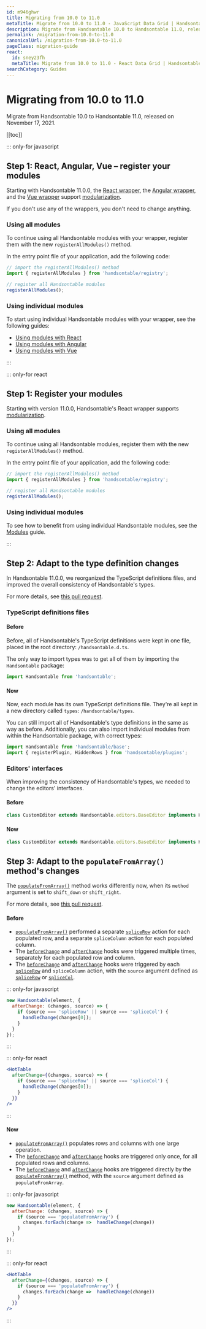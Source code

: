 ```yaml
---
id: m946ghwr
title: Migrating from 10.0 to 11.0
metaTitle: Migrate from 10.0 to 11.0 - JavaScript Data Grid | Handsontable
description: Migrate from Handsontable 10.0 to Handsontable 11.0, released on November 17, 2021.
permalink: /migration-from-10.0-to-11.0
canonicalUrl: /migration-from-10.0-to-11.0
pageClass: migration-guide
react:
  id: sney23fh
  metaTitle: Migrate from 10.0 to 11.0 - React Data Grid | Handsontable
searchCategory: Guides
---
```


# Migrating from 10.0 to 11.0

Migrate from Handsontable 10.0 to Handsontable 11.0, released on November 17, 2021.

[[toc]]

::: only-for javascript

## Step 1: React, Angular, Vue – register your modules

Starting with Handsontable 11.0.0, the [React wrapper](@/react/guides/getting-started/introduction/introduction.md), the [Angular wrapper](@/guides/integrate-with-angular/angular-installation/angular-installation.md), and the [Vue wrapper](@/guides/integrate-with-vue/vue-installation/vue-installation.md) support [modularization](@/guides/tools-and-building/modules/modules.md).

If you don't use any of the wrappers, you don't need to change anything.

### Using all modules

To continue using all Handsontable modules with your wrapper, register them with the new `registerAllModules()` method.

In the entry point file of your application, add the following code:
```js
// import the registerAllModules() method
import { registerAllModules } from 'handsontable/registry';

// register all Handsontable modules
registerAllModules();
```

### Using individual modules

To start using individual Handsontable modules with your wrapper, see the following guides:
- [Using modules with React](@/react/guides/tools-and-building/modules/modules.md)
- [Using modules with Angular](@/guides/integrate-with-angular/angular-modules/angular-modules.md)
- [Using modules with Vue](@/guides/integrate-with-vue/vue-modules/vue-modules.md)

:::

::: only-for react

## Step 1: Register your modules

Starting with version 11.0.0, Handsontable's React wrapper supports [modularization](@/guides/tools-and-building/modules/modules.md).

### Using all modules

To continue using all Handsontable modules, register them with the new `registerAllModules()` method.

In the entry point file of your application, add the following code:
```js
// import the registerAllModules() method
import { registerAllModules } from 'handsontable/registry';

// register all Handsontable modules
registerAllModules();
```

### Using individual modules

To see how to benefit from using individual Handsontable modules, see the [Modules](@/guides/tools-and-building/modules/modules.md) guide.

:::

## Step 2: Adapt to the type definition changes

In Handsontable 11.0.0, we reorganized the TypeScript definitions files, and improved the overall consistency of Handsontable's types.

For more details, see [this pull request](https://github.com/handsontable/handsontable/pull/8875).

### TypeScript definitions files

#### Before

Before, all of Handsontable's TypeScript definitions were kept in one file, placed in the root directory: `/handsontable.d.ts`.

The only way to import types was to get all of them by importing the `Handsontable` package:

```ts
import Handsontable from 'handsontable';
```

#### Now

Now, each module has its own TypeScript definitions file. They're all kept in a new directory called `types`: `/handsontable/types`.

You can still import all of Handsontable's type definitions in the same as way as before. Additionally, you can also import individual modules from within the Handsontable package, with correct types:

```ts
import Handsontable from 'handsontable/base';
import { registerPlugin, HiddenRows } from 'handsontable/plugins';
```

### Editors' interfaces

When improving the consistency of Handsontable's types, we needed to change the editors' interfaces.

#### Before

```ts
class CustomEditor extends Handsontable.editors.BaseEditor implements Handsontable._editors.Base ()
```

#### Now

```ts
class CustomEditor extends Handsontable.editors.BaseEditor implements Handsontable.editors.BaseEditor ()
```

## Step 3: Adapt to the `populateFromArray()` method's changes

The [`populateFromArray()`](@/api/core.md#populatefromarray) method works differently now, when its `method` argument is set to `shift_down` or `shift_right`.

For more details, see [this pull request](https://github.com/handsontable/handsontable/pull/8867).

#### Before

- [`populateFromArray()`](@/api/core.md#populatefromarray) performed a separate [`spliceRow`](@/api/options.md#splicerow) action for each populated row, and a separate `spliceColumn` action for each populated column.
- The [`beforeChange`](@/api/hooks.md#beforechange) and [`afterChange`](@/api/hooks.md#afterchange) hooks were triggered multiple times, separately for each populated row and column.
- The [`beforeChange`](@/api/hooks.md#beforechange) and [`afterChange`](@/api/hooks.md#afterchange) hooks were triggered by each [`spliceRow`](@/api/options.md#splicerow) and `spliceColumn` action, with the `source` argument defined as [`spliceRow`](@/api/options.md#splicerow) or [`spliceCol`](@/api/core.md#splicecol).

::: only-for javascript

```js
new Handsontable(element, {
  afterChange: (changes, source) => {
    if (source === 'spliceRow' || source === 'spliceCol') {
      handleChange(changes[0]);
    }
  }
});
```

:::

::: only-for react

```jsx
<HotTable
  afterChange={(changes, source) => {
    if (source === 'spliceRow' || source === 'spliceCol') {
      handleChange(changes[0]);
    }
  }}
/>
```

:::

#### Now

- [`populateFromArray()`](@/api/core.md#populatefromarray) populates rows and columns with one large operation.
- The [`beforeChange`](@/api/hooks.md#beforechange) and [`afterChange`](@/api/hooks.md#afterchange) hooks are triggered only once, for all populated rows and columns.
- The [`beforeChange`](@/api/hooks.md#beforechange) and [`afterChange`](@/api/hooks.md#afterchange) hooks are triggered directly by the [`populateFromArray()`](@/api/core.md#populatefromarray) method, with the `source` argument defined as `populateFromArray`.

::: only-for javascript

```js
new Handsontable(element, {
  afterChange: (changes, source) => {
    if (source === 'populateFromArray') {
      changes.forEach(change =>  handleChange(change))
    }
  }
});
```

:::

::: only-for react

```jsx
<HotTable
  afterChange={(changes, source) => {
    if (source === 'populateFromArray') {
      changes.forEach(change =>  handleChange(change))
    }
  }}
/>
```

:::
